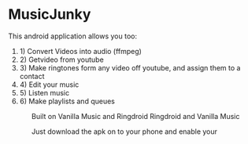 MusicJunky
==========

This android application allows you too:
 
 <ol>
  <li>1) Convert Videos into audio (ffmpeg) </li>
  <li>2) Getvideo from youtube </li>
  <li>3) Make ringtones form any video off youtube, and assign them to a contact</li>
  <li>4) Edit your music</li>
  <li>5) Listen music</li>
  <li>6) Make playlists and queues </li>
 <ol>
  
Built on Vanilla Music and Ringdroid Ringdroid and Vanilla Music 
 


Just download the apk on to your phone and enable your 
